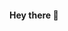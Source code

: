 #### Hey there 👋

<!--
### I'm Vasudev Kini 😄
Pursuing B Tech in CSE at Manipal Institute of Technology, Batch of 2019-23 

----
#### My Interests:

- ⚡ I'm interested in App Development using flutter 
- 🌱 I am also interested in Computer Vision

-->


<!--
### Hi there 👋
**kinivasu/kinivasu** is a ✨ _special_ ✨ repository because its `README.md` (this file) appears on your GitHub profile.

Here are some ideas to get you started:

- 🔭 I’m currently working on ...
- 🌱 I’m currently learning ...
- 👯 I’m looking to collaborate on ...
- 🤔 I’m looking for help with ...
- 💬 Ask me about ...
- 📫 How to reach me: ...
- 😄 Pronouns: ...
- ⚡ Fun fact: ...

----
#### Connect with me:
Email: vasudevkinit2001@gmail.com \
Linkedin: https://www.linkedin.com/in/kini-vasu

-->
